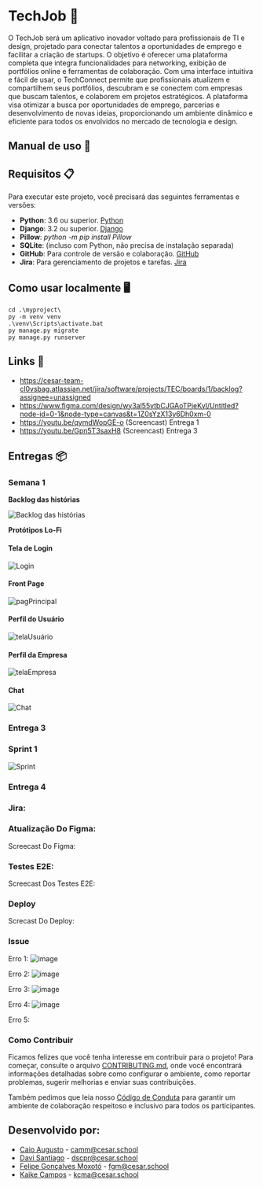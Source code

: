 # TechJob 🚀

O TechJob será um aplicativo inovador voltado para profissionais de TI e design, projetado para conectar talentos a oportunidades de emprego e facilitar a criação de startups. O objetivo é oferecer uma plataforma completa que integra funcionalidades para networking, exibição de portfólios online e ferramentas de colaboração. Com uma interface intuitiva e fácil de usar, o TechConnect permite que profissionais atualizem e compartilhem seus portfólios, descubram e se conectem com empresas que buscam talentos, e colaborem em projetos estratégicos. A plataforma visa otimizar a busca por oportunidades de emprego, parcerias e desenvolvimento de novas ideias, proporcionando um ambiente dinâmico e eficiente para todos os envolvidos no mercado de tecnologia e design.

## Manual de uso 📖

## Requisitos 📋

Para executar este projeto, você precisará das seguintes ferramentas e versões:

- **Python**: 3.6 ou superior. [Python](https://www.python.org/downloads/)
- **Django**: 3.2 ou superior. [Django](https://www.djangoproject.com/)
- **Pillow**: _python -m pip install Pillow_
- **SQLite**: (incluso com Python, não precisa de instalação separada)
- **GitHub**: Para controle de versão e colaboração. [GitHub](https://github.com/)
- **Jira**: Para gerenciamento de projetos e tarefas. [Jira](https://www.atlassian.com/software/jira)

## Como usar localmente 🖥
```
cd .\myproject\
py -m venv venv
.\venv\Scripts\activate.bat
py manage.py migrate
py manage.py runserver
```

## Links 🔗
- https://cesar-team-cl0vsbag.atlassian.net/jira/software/projects/TEC/boards/1/backlog?assignee=unassigned
- https://www.figma.com/design/wy3al55ytbCJGAoTPjeKyI/Untitled?node-id=0-1&node-type=canvas&t=1Z0sYzX13y6Dh0xm-0
- https://youtu.be/qymdWopGE-o (Screencast) Entrega 1
- https://youtu.be/Gpn5T3saxH8 (Screencast) Entrega 3

## Entregas 📦

### Semana 1

**Backlog das histórias**

![Backlog das histórias](img/historias.png)

**Protótipos Lo-Fi**

#### Tela de Login
![Login](img/login.png)

#### Front Page

![pagPrincipal](img/frontpage.png)

#### Perfil do Usuário

![telaUsuário](img/perfilusuario.png)

#### Perfil da Empresa

![telaEmpresa](img/perfilempresa.png)

#### Chat

![Chat](img/chat.png)


### Entrega 3

### Sprint 1

![Sprint](img/sprint.png)

### Entrega 4


### Jira:

### Atualização Do Figma:

Screecast Do Figma:

### Testes E2E:

Screecast Dos Testes E2E:

### Deploy

Screcast Do Deploy:

### Issue

Erro 1:
![image](https://github.com/user-attachments/assets/9196cff5-11e6-4a54-b92a-cc722c09a20b)

Erro 2:
![image](https://github.com/user-attachments/assets/c61fe7f7-1977-49a4-b41a-eb1793dd7259)

Erro 3:
![image](https://github.com/user-attachments/assets/6f77998b-a511-433e-b657-93eaee04433e)

Erro 4:
![image](https://github.com/user-attachments/assets/5e258130-73d9-406e-b8c6-0cbed0276c28)


Erro 5:


### Como Contribuir

Ficamos felizes que você tenha interesse em contribuir para o projeto! Para começar, consulte o arquivo [CONTRIBUTING.md](CONTRIBUTING.md), onde você encontrará informações detalhadas sobre como configurar o ambiente, como reportar problemas, sugerir melhorias e enviar suas contribuições.

Também pedimos que leia nosso [Código de Conduta](https://github.com/kaik-e/TechJob/blob/main/CODE_OF_CONDUCT.md) para garantir um ambiente de colaboração respeitoso e inclusivo para todos os participantes.

## Desenvolvido por:

- [Caio Augusto](https://github.com/CaioAugustoMachadoDeMelo) - camm@cesar.school
- [Davi Santiago](https://github.com/Davicas01) - dscpr@cesar.school
- [Felipe Gonçalves Moxotó](https://github.com/Moxoto2k) - fgm@cesar.school
- [Kaike Campos](https://github.com/Kaik-e) - kcma@cesar.school 


